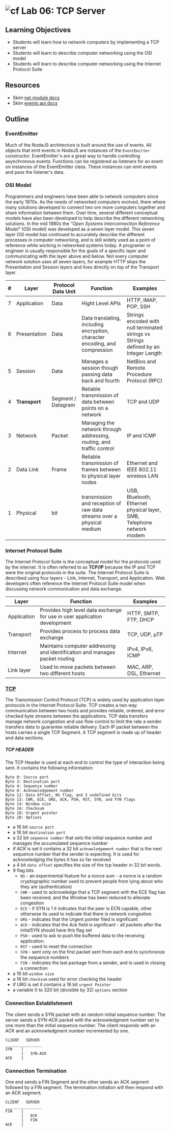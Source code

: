 ![cf](https://i.imgur.com/7v5ASc8.png) Lab 06: TCP Server
======

## Learning Objectives  
* Students will learn how to network computers by implementing a TCP server
* Students will learn to describe computer networking using the OSI model
* Students will learn to describe computer networking using the Internet Protocol Suite

## Resources
* Skim [net module docs](https://nodejs.org/api/net.html)
* Skim [events api docs](https://nodejs.org/api/events.html)

## Outline

### EventEmitter
Much of the NodeJS architecture is built around the use of events. All objects that emit events in NodeJS are instances of the `EventEmitter` constructor. EventEmitter's are a great way to handle controlling asynchronous events. Functions can be registered as listeners for an event on instances of the EventEmitter class. These instances can emit events and pass the listener's data.

### OSI Model  
Programmers and engineers have been able to network computers since the early 1970s. As the needs of networked computers evolved, there where many solutions developed to connect two ore more computers together and share information between them. Over time, several different conceptual models have also been developed to help describe the different networking solutions. In the mid 1980s the _"Open Systems Interconnection Reference Model"_ (OSI model) was developed as a seven layer model. This seven layer OSI model has continued to accurately describe the different processes in computer networking, and is still widely used as a point of reference while working in networked systems today. A programer or engineer is usually responsible for the goals of a specific layer and communicating with the layer above and below. Not every computer network solution uses all seven layers, for example HTTP skips the Presentation and Session layers and lives directly on top of the Transport layer.


| # | Layer | Protocol Data Unit | Function | Examples |   
| --- | ---- | ----- | ----- | ----- |
| 7 | Application | Data | Hight Level APIs | HTTP, IMAP, POP, SSH |  
| 6 | Presentation | Data | Data translating, including encryption, character encoding, and compression | Strings encoded with null terminated strings vs Strings defined by an Integer Length |  
| 5 | Session | Data | Manages a session though passing data back and fourth | NetBios and Remote Procedure Protocol (RPC) |
| 4 | **Transport** | Segment / Datagram | Reliable transmission of data between points on a network | TCP and UDP |
| 3 | Network | Packet | Managing the network through addressing, routing, and traffic control | IP and ICMP
| 2 | Data Link | Frame | Reliable transmission of frames between to physical layer nodes | Ethernet and IEEE 802.11 wireless LAN |
| 1 | Physical | bit | transmission and reception of raw data streams over a physical medium | USB, Bluetooth, Ethernet physical layer, SMB, Telephone network modem |

### Internet Protocol Suite
The Internet Protocol Suite is the conceptual model for the protocols used by the internet. It is often referred to as **TCP/IP** because the IP and TCP were the original protocols in the suite. The Internet Protocol Suite is described using four layers - Link, Internet, Transport, and Application. Web developers often reference the Internet Protocol Suite model when discussing network communication and data exchange.

| Layer | Function | Examples |
| ---- | ---- | ---- |
| Application | Provides high level data exchange for use in user application development |  HTTP, SMTP, FTP, DHCP |
| Transport | Provides process to process data exchange | TCP, UDP, µTP|
| Internet | Maintains computer addressing and identification and manages packet routing | IPv4, IPv6, ICMP |
| Link layer | Used to move packets between two different hosts | MAC, ARP, DSL, Ethernet |

### [TCP](https://www.ietf.org/rfc/rfc793.txt)
The Transmission Control Protocol (TCP) is widely used by application layer protocols in the Internet Protocol Suite. TCP creates a two way communication between two hosts and provides reliable, ordered, and error checked byte streams between the applications. TCP data transfers manage network congestion and use flow control to limit the rate a sender transfers data to guarantee reliable delivery. Each IP packet between the hosts carries a single TCP Segment. A TCP segment is made up of header and data sections.

##### TCP HEADER
The TCP Header is used at each end to control the type of interaction being sent. It contains the following information:

```
Byte 0: Source port
Byte 3: Destination port
Byte 4: Sequence number
Byte 8: Acknowledgement number
Byte 12: Data Offset, NS flag, and 3 undefined bits
Byte 13: CWR, ECE, URG, ACK, PSH, RST, SYN, and FYN flags
Byte 14: Window size
Byte 16: Checksum
Byte 18: Urgent pointer
Byte 20: Options
```

* a 16 bit `source port`
* a 16 bit `destination port`
* a 32 bit `sequence number` that sets the initial sequence number and manages the accumulated sequence number
* if ACK is set it contains a 32 bit `acknowledgement number` that is the next sequence number that the sender is expecting. It is used for acknowledging the bytes it has so far received 
* a 4 bit `data offset` specifies the size of the tcp header in 32 bit words.
* 9 flag bits
  * `NS` - an experimental feature for a nonce sum - a nonce is a random cryptographic number used to prevent people from lying about who they are (authentication)
  * `CWR` - used to acknowledge that a TCP segment with the ECE flag has been received, and the Window has been reduced to alleviate congestion
  * `ECE` - if SYN is 1 it indicates that the peer is ECN capable, other otherwise its used to indicate that there is network congestion.
  * `URG` - indicates that the Urgent pointer filed is significant
  * `ACK` - indicates that the Ack field is significant - all packets after the initalSYN should have this flag set
  * `PSH` - used to ask to push the buffered data to the receiving application.
  * `RST` - used to reset the connection
  * `SYN` - sent only on the first packet sent from each end to synchronize the sequence numbers
  * `FIN` - indicates the last package from a sender, and is used in closing a connection
* a 16 bit `window size`
* a 16 bit `checksum` used for error checking the header
* if URG is set it contains a 16 bit `urgent Pointer`
* a variable 0 to 320 bit (divisible by 32) `options` section

### Connection Establishment
The client sends a SYN packet with an random initial sequence number. The server sends a SYN-ACK packet with the acknowledgment number set to one more than the initial sequence number. The client responds with an ACK and an acknowledgment number incremented by one.

```
CLIENT   SERVER
________________
SYN    |
       |   SYN-ACK
ACK    |
```

### Connection Termination
One end sends a FIN Segment and the other sends an ACK segment followed by a FIN segment. The termination initiation will then respond with an ACK segment.

```
CLIENT   SERVER
________________
FIN    |
       |   ACK
       |   FIN
ACK    |
```
